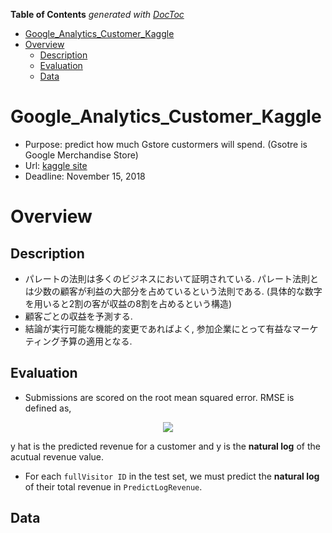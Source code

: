 <!-- START doctoc generated TOC please keep comment here to allow auto update -->
<!-- DON'T EDIT THIS SECTION, INSTEAD RE-RUN doctoc TO UPDATE -->
**Table of Contents**  *generated with [DocToc](https://github.com/thlorenz/doctoc)*

- [Google_Analytics_Customer_Kaggle](#google_analytics_customer_kaggle)
- [Overview](#overview)
  - [Description](#description)
  - [Evaluation](#evaluation)
  - [Data](#data)

<!-- END doctoc generated TOC please keep comment here to allow auto update -->

# Google_Analytics_Customer_Kaggle

- Purpose: predict how much Gstore custormers will spend. (Gsotre is Google Merchandise Store)
- Url: [kaggle site](https://www.kaggle.com/c/google-analytics-customer-revenue-prediction)
- Deadline: November 15, 2018

# Overview

## Description

- パレートの法則は多くのビジネスにおいて証明されている. パレート法則とは少数の顧客が利益の大部分を占めているという法則である. (具体的な数字を用いると2割の客が収益の8割を占めるという構造)
- 顧客ごとの収益を予測する.
- 結論が実行可能な機能的変更であればよく, 参加企業にとって有益なマーケティング予算の適用となる.

## Evaluation

- Submissions are scored on the root mean squared error. RMSE is defined as, 

<div align="center">
<img src="https://latex.codecogs.com/gif.latex?\mbox{RMSE}&space;=&space;\sqrt{\frac{1}{n}&space;\sum^n_{i=1}&space;(y_i&space;-&space;\hat{y}_i)^2&space;}," />
</div>

y hat is the predicted revenue for a customer and y is the **natural log** of the acutual revenue value.

- For each `fullVisitor ID` in the test set, we must predict the **natural log** of their total revenue in `PredictLogRevenue`.

## Data 
